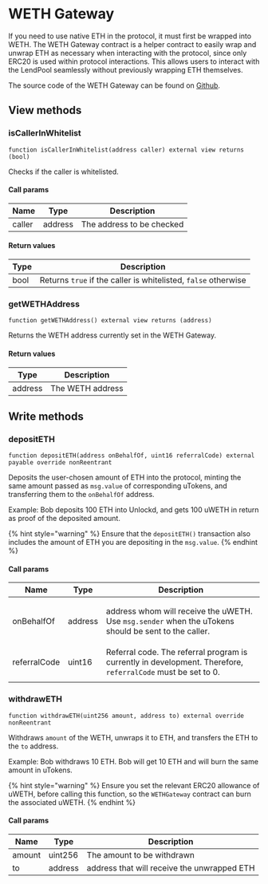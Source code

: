 # WETH Gateway

If you need to use native ETH in the protocol, it must first be wrapped into WETH. The WETH Gateway contract is a helper contract to easily wrap and unwrap ETH as necessary when interacting with the protocol, since only ERC20 is used within protocol interactions. This allows users to interact with the LendPool seamlessly without previously wrapping ETH themselves.

The source code of the WETH Gateway can be found on [Github](https://github.com/UnlockdFinance/unlockd-protocol-v1/blob/development/contracts/protocol/WETHGateway.sol).

## View methods

### isCallerInWhitelist

`function isCallerInWhitelist(address caller) external view returns (bool)`

Checks if the caller is whitelisted.

#### Call params

| Name   | Type    | Description               |
| ------ | ------- | ------------------------- |
| caller | address | The address to be checked |

#### Return values

| Type | Description                                                    |
| ---- | -------------------------------------------------------------- |
| bool | Returns `true` if the caller is whitelisted, `false` otherwise |

### getWETHAddress

`function getWETHAddress() external view returns (address)`

Returns the WETH address currently set in the WETH Gateway.

#### Return values

| Type    | Description      |
| ------- | ---------------- |
| address | The WETH address |

## Write methods

### depositETH

`function depositETH(address onBehalfOf, uint16 referralCode) external payable override nonReentrant`

Deposits the user-chosen amount of ETH into the protocol, minting the same amount passed as `msg.value` of corresponding uTokens, and transferring them to the `onBehalfOf` address.

Example: Bob deposits 100 ETH into Unlockd, and gets 100 uWETH in return as proof of the deposited amount.

{% hint style="warning" %}
Ensure that the `depositETH()` transaction also includes the amount of ETH you are depositing in the `msg.value`.
{% endhint %}

#### Call params

| Name         | Type    | Description                                                                                                               |
| ------------ | ------- | ------------------------------------------------------------------------------------------------------------------------- |
| onBehalfOf   | address | <p>address whom will receive the uWETH.<br>Use <code>msg.sender</code> when the uTokens should be sent to the caller.</p> |
| referralCode | uint16  | Referral code. The referral program is currently in development. Therefore, `referralCode` must be set to 0.              |
|              |         |                                                                                                                           |

### withdrawETH

`function withdrawETH(uint256 amount, address to) external override nonReentrant`

Withdraws `amount` of the WETH, unwraps it to ETH, and transfers the ETH to the `to` address.

Example: Bob withdraws 10 ETH. Bob will get 10 ETH and will burn the same amount in uTokens.

{% hint style="warning" %}
Ensure you set the relevant ERC20 allowance of uWETH, before calling this function, so the `WETHGateway` contract can burn the associated uWETH.
{% endhint %}

#### Call params

| Name   | Type    | Description                                 |
| ------ | ------- | ------------------------------------------- |
| amount | uint256 | The amount to be withdrawn                  |
| to     | address | address that will receive the unwrapped ETH |

